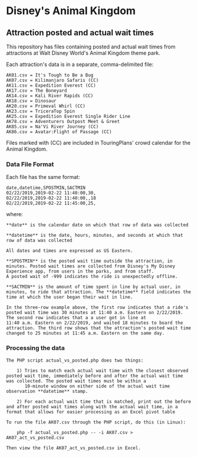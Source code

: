 # Disney's Animal Kingdom
## Attraction posted and actual wait times


This repository has files containing posted and actual wait times from attractions at Walt Disney World's Animal Kingdom theme park.

Each attraction's data is in a separate, comma-delimited file:
	
	AK01.csv = It's Tough to Be a Bug
	AK07.csv = Kilimanjaro Safaris (CC)
	AK11.csv = Expedition Everest (CC)
	AK17.csv = The Boneyard
	AK14.csv = Kali River Rapids (CC)
	AK18.csv = Dinosaur
	AK20.csv = Primeval Whirl (CC)
	AK23.csv = TriceraTop Spin
	AK25.csv = Expedition Everest Single Rider Line
	AK78.csv = Adventurers Outpost Meet & Greet
	AK85.csv = Na'Vi River Journey (CC)
	AK86.csv = Avatar:Flight of Passage (CC)

Files marked with (CC) are included in TouringPlans' crowd calendar for the Animal Kingdom. 

### Data File Format

Each file has the same format:
	
	date,datetime,SPOSTMIN,SACTMIN
	02/22/2019,2019-02-22 11:40:00,30,
	02/22/2019,2019-02-22 11:40:00,,18
	02/22/2019,2019-02-22 11:45:00,25,

where:
	
	**date** is the calendar date on which that row of data was collected
	
	**datetime** is the date, hours, minutes, and seconds at which that row of data was collected
	
	All dates and times are expressed as US Eastern.
	
	**SPOSTMIN** is the posted wait time outside the attraction, in minutes. Posted wait times are collected from Disney's My Disney Experience app, from users in the parks, and from staff.
	A posted wait of -999 indicates the ride is unexpectedly offline.
	
	**SACTMIN** is the amount of time spent in line by actual user, in minutes, to ride that attraction. The **datetime** field indicates the time at which the user began their wait in line.
	
	In the three-row example above, the first row indicates that a ride's posted wait time was 30 minutes at 11:40 a.m. Eastern on 2/22/2019. The second row indicates that a a user got in line at
	11:40 a.m. Eastern on 2/22/2019, and waited 18 minutes to board the attraction. The third row shows that the attraction's posted wait time changed to 25 minutes at 11:45 a.m. Eastern on the same day.  
	
### Processing the data

	The PHP script actual_vs_posted.php does two things:
		
		1) Tries to match each actual wait time with the closest observed posted wait time, immediately before and after the actual wait time was collected. The posted wait times must be within a
		   10-minute window on either side of the actual wait time observation **datetime** stamp.  
		
		2) For each actual wait time that is matched, print out the before and after posted wait times along with the actual wait time, in a format that allows for easier processing as an Excel pivot table
		
	To run the file AK07.csv through the PHP script, do this (in Linux):
		
		php -f actual_vs_posted.php -- -i AK07.csv > AK07_act_vs_posted.csv
		
	Then view the file AK07_act_vs_posted.csv in Excel.